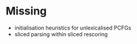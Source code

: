 # Missing

* initialisation heuristics for unlexicalised PCFGs
* sliced parsing within sliced rescoring

